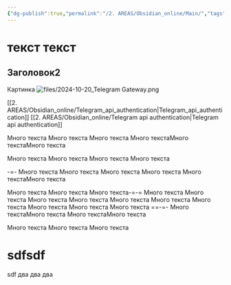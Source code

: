 ```yaml
---
{"dg-publish":true,"permalink":"/2. AREAS/Obsidian_online/Main/","tags":["сайты","gardenEntry"],"created":"2024-10-21T11:51:57.475-03:00","updated":"2024-10-22T13:30:13.734-03:00"}
---
```


# текст текст
## Заголовок2
Картинка
![files/2024-10-20_Telegram Gateway.png](/img/user/2.%20AREAS/Obsidian_online/files/2024-10-20_Telegram%20Gateway.png)

[[2. AREAS/Obsidian_online/Telegram_api_authentication\|Telegram_api_authentication]]
[[2. AREAS/Obsidian_online/Telegram api authentication\|Telegram api authentication]]




Много текста
Много текста
Много текста
Много текстаМного текстаМного текста

Много текста
Много текста
Много текста
Много текста

-=-
Много текста
Много текста
Много текста
Много текста
Много текстаМного текста

Много текста
Много текста
Много текста-=-=
Много текста
Много текста
Много текста
Много текста
Много текста
Много текста
Много текста
Много текста
Много текста
Много текста
==-=-
Много текстаМного текста
Много текстаМного текста

Много текста
Много текста
Много текста
# sdfsdf
sdf
два
два
два
